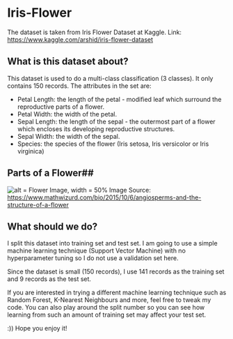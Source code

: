# Iris-Flower
The dataset is taken from Iris Flower Dataset at Kaggle. Link: https://www.kaggle.com/arshid/iris-flower-dataset

## What is this dataset about? ##
This dataset is used to do a multi-class classification (3 classes). It only contains 150 records.
The attributes in the set are:
* Petal Length: the length of the petal - modified leaf which surround the reproductive parts of a flower.
* Petal Width: the width of the petal.
* Sepal Length: the length of the sepal - the outermost part of a flower which encloses its developing reproductive structures.
* Sepal Width: the width of the sepal.
* Species: the species of the flower (Iris setosa, Iris versicolor or Iris virginica)

## Parts of a Flower##
![alt = Flower Image, width = 50%](https://images.squarespace-cdn.com/content/v1/54a0bf64e4b07c077784c627/1444142936251-05SPCNHMXG4L0QOZZ8QU/ke17ZwdGBToddI8pDm48kNIowuOGXZvvQmNGncAN1E97gQa3H78H3Y0txjaiv_0fDoOvxcdMmMKkDsyUqMSsMWxHk725yiiHCCLfrh8O1z5QHyNOqBUUEtDDsRWrJLTmaUzSiviepfuOufnJa7SEDbr9Wn2yvYHikg245dY2aeryt-cseUh_XKtvQuJeYxOh/image-asset.jpeg?format=1000w)
Image Source: https://www.mathwizurd.com/bio/2015/10/6/angiosperms-and-the-structure-of-a-flower

## What should we do? ##
I split this dataset into training set and test set. I am going to use a simple machine learning technique (Support Vector Machine) with no hyperparameter tuning so I do not use a validation set here.

Since the dataset is small (150 records), I use 141 records as the training set and 9 records as the test set.

If you are interested in trying a different machine learning technique such as Random Forest, K-Nearest Neighbours and more, feel free to tweak my code. You can also play around the split number so you can see how learning from such an amount of training set may affect your test set.

:)) Hope you enjoy it!
